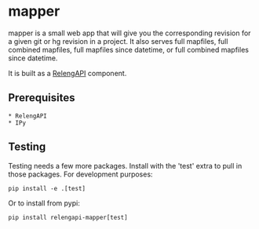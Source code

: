 mapper
======

mapper is a small web app that will give you the corresponding revision for a given git or hg revision in a project.  It also serves full mapfiles, full combined mapfiles, full mapfiles since datetime, or full combined mapfiles since datetime.

It is built as a [RelengAPI](https://wiki.mozilla.org/ReleaseEngineering/Applications/RelengAPI) component.

## Prerequisites

    * RelengAPI
    * IPy

## Testing

Testing needs a few more packages.
Install with the 'test' extra to pull in those packages.
For development purposes:

    pip install -e .[test]

Or to install from pypi:

    pip install relengapi-mapper[test]

